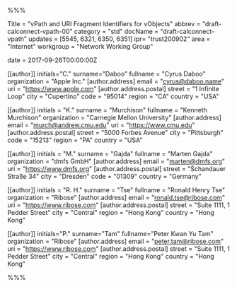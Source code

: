 %%%

Title = "vPath and URI Fragment Identifiers for vObjects"
abbrev = "draft-calconnect-vpath-00"
category = "std"
docName = "draft-calconnect-vpath"
updates = [5545, 6321, 6350, 6351]
ipr= "trust200902"
area = "Internet"
workgroup = "Network Working Group"

date = 2017-09-26T00:00:00Z

[[author]]
initials="C."
surname="Daboo"
fullname = "Cyrus Daboo"
organization = "Apple Inc."
  [author.address]
  email = "cyrus@daboo.name"
  uri = "https://www.apple.com"
    [author.address.postal]
    street = "1 Infinite Loop"
    city = "Cupertino"
    code = "95014"
    region = "CA"
    country = "USA"

[[author]]
initials = "K."
surname = "Murchison"
fullname = "Kenneth Murchison"
organization = "Carnegie Mellon University"
  [author.address]
  email = "murch@andrew.cmu.edu"
  uri = "https://www.cmu.edu"
    [author.address.postal]
    street = "5000 Forbes Avenue"
    city = "Pittsburgh"
    code = "15213"
    region = "PA"
    country = "USA"

[[author]]
initials = "M."
surname = "Gajda"
fullname = "Marten Gajda"
organization = "dmfs GmbH"
  [author.address]
  email = "marten@dmfs.org"
  uri = "https://www.dmfs.org"
    [author.address.postal]
    street = "Schandauer Straße 34"
    city = "Dresden"
    code = "01309"
    country = "Germany"

[[author]]
initials = "R. H."
surname = "Tse"
fullname = "Ronald Henry Tse"
organization = "Ribose"
  [author.address]
  email = "ronald.tse@ribose.com"
  uri = "https://www.ribose.com"
    [author.address.postal]
    street = "Suite 1111, 1 Pedder Street"
    city = "Central"
    region = "Hong Kong"
    country = "Hong Kong"

[[author]]
initials="P."
surname="Tam"
fullname="Peter Kwan Yu Tam"
organization = "Ribose"
  [author.address]
  email = "peter.tam@ribose.com"
  uri = "https://www.ribose.com"
    [author.address.postal]
    street = "Suite 1111, 1 Pedder Street"
    city = "Central"
    region = "Hong Kong"
    country = "Hong Kong"

%%%
